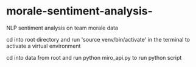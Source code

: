 # morale-sentiment-analysis-
NLP sentiment analysis on team morale data 

cd into root directory and run 'source venv/bin/activate' in the terminal to activate a virtual environment 

cd into data from root and run python miro_api.py to run python script